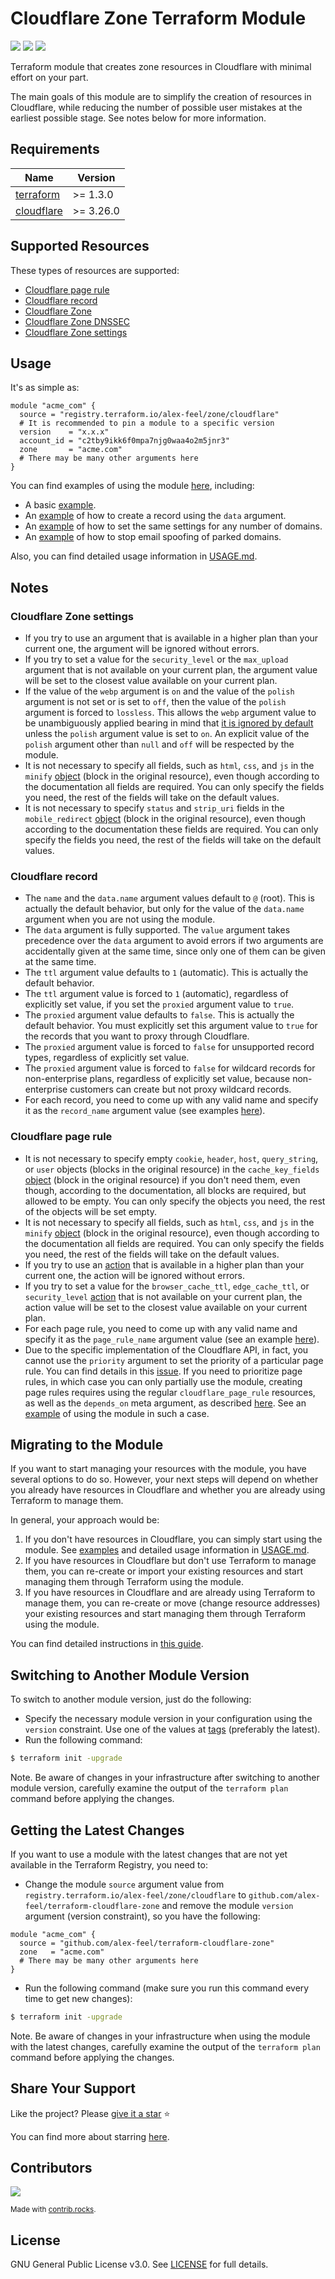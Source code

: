# Cloudflare Zone Terraform Module

[![](https://img.shields.io/badge/dynamic/json?color=5c4ee5&label=registry%20version&query=%24.version&url=https%3A%2F%2Fregistry.terraform.io%2Fv1%2Fmodules%2Falex-feel%2Fzone%2Fcloudflare&logo=terraform)](https://registry.terraform.io/modules/alex-feel/zone/cloudflare/latest)
[![](https://img.shields.io/badge/dynamic/json?color=5c4ee5&label=registry%20downloads&query=%24.downloads&url=https%3A%2F%2Fregistry.terraform.io%2Fv1%2Fmodules%2Falex-feel%2Fzone%2Fcloudflare&logo=terraform)](https://registry.terraform.io/modules/alex-feel/zone/cloudflare/latest)
[![](https://img.shields.io/badge/license-GPLv3-c00404.svg)](https://github.com/alex-feel/terraform-cloudflare-zone/blob/main/LICENSE)

Terraform module that creates zone resources in Cloudflare with minimal effort on your part.

The main goals of this module are to simplify the creation of resources in Cloudflare, while reducing the number of possible user mistakes at the earliest possible stage. See notes below for more information.

<!-- BEGIN_TF_DOCS -->
## Requirements

| Name | Version |
|------|---------|
| <a name="requirement_terraform"></a> [terraform](#requirement\_terraform) | >= 1.3.0 |
| <a name="requirement_cloudflare"></a> [cloudflare](#requirement\_cloudflare) | >= 3.26.0 |

## Supported Resources

These types of resources are supported:

* [Cloudflare page rule](https://registry.terraform.io/providers/cloudflare/cloudflare/latest/docs/resources/page_rule)
* [Cloudflare record](https://registry.terraform.io/providers/cloudflare/cloudflare/latest/docs/resources/record)
* [Cloudflare Zone](https://registry.terraform.io/providers/cloudflare/cloudflare/latest/docs/resources/zone)
* [Cloudflare Zone DNSSEC](https://registry.terraform.io/providers/cloudflare/cloudflare/latest/docs/resources/zone_dnssec)
* [Cloudflare Zone settings](https://registry.terraform.io/providers/cloudflare/cloudflare/latest/docs/resources/zone_settings_override)

<!-- END_TF_DOCS -->

## Usage

It's as simple as:

```hcl
module "acme_com" {
  source = "registry.terraform.io/alex-feel/zone/cloudflare"
  # It is recommended to pin a module to a specific version
  version    = "x.x.x"
  account_id = "c2tby9ikk6f0mpa7njg0waa4o2m5jnr3"
  zone       = "acme.com"
  # There may be many other arguments here
}
```

You can find examples of using the module [here](https://github.com/alex-feel/terraform-cloudflare-zone/tree/main/examples), including:

* A basic [example](https://github.com/alex-feel/terraform-cloudflare-zone/tree/main/examples/basic).
* An [example](https://github.com/alex-feel/terraform-cloudflare-zone/tree/main/examples/creating-record-using-data-argument) of how to create a record using the `data` argument.
* An [example](https://github.com/alex-feel/terraform-cloudflare-zone/tree/main/examples/same-settings-for-any-number-of-domains) of how to set the same settings for any number of domains.
* An [example](https://github.com/alex-feel/terraform-cloudflare-zone/tree/main/examples/stop-email-spoofing-of-parked-domains) of how to stop email spoofing of parked domains.

Also, you can find detailed usage information in [USAGE.md](https://github.com/alex-feel/terraform-cloudflare-zone/blob/main/USAGE.md).

## Notes

### Cloudflare Zone settings

* If you try to use an argument that is available in a higher plan than your current one, the argument will be ignored without errors.
* If you try to set a value for the `security_level` or the `max_upload` argument that is not available on your current plan, the argument value will be set to the closest value available on your current plan.
* If the value of the `webp` argument is `on` and the value of the `polish` argument is not set or is set to `off`, then the value of the `polish` argument is forced to `lossless`. This allows the `webp` argument value to be unambiguously applied bearing in mind that [it is ignored by default](https://github.com/alex-feel/terraform-cloudflare-zone/blob/main/USAGE.md#input_webp) unless the `polish` argument value is set to `on`. An explicit value of the `polish` argument other than `null` and `off` will be respected by the module.
* It is not necessary to specify all fields, such as `html`, `css`, and `js` in the `minify` [object](https://registry.terraform.io/providers/cloudflare/cloudflare/latest/docs/resources/zone_settings_override#minify) (block in the original resource), even though according to the documentation all fields are required. You can only specify the fields you need, the rest of the fields will take on the default values.
* It is not necessary to specify `status` and `strip_uri` fields in the `mobile_redirect` [object](https://registry.terraform.io/providers/cloudflare/cloudflare/latest/docs/resources/zone_settings_override#mobile_redirect) (block in the original resource), even though according to the documentation these fields are required. You can only specify the fields you need, the rest of the fields will take on the default values.

### Cloudflare record

* The `name` and the `data.name` argument values default to `@` (root). This is actually the default behavior, but only for the value of the `data.name` argument when you are not using the module.
* The `data` argument is fully supported. The `value` argument takes precedence over the `data` argument to avoid errors if two arguments are accidentally given at the same time, since only one of them can be given at the same time.
* The `ttl` argument value defaults to `1` (automatic). This is actually the default behavior.
* The `ttl` argument value is forced to `1` (automatic), regardless of explicitly set value, if you set the `proxied` argument value to `true`.
* The `proxied` argument value defaults to `false`. This is actually the default behavior. You must explicitly set this argument value to `true` for the records that you want to proxy through Cloudflare.
* The `proxied` argument value is forced to `false` for unsupported record types, regardless of explicitly set value.
* The `proxied` argument value is forced to `false` for wildcard records for non-enterprise plans, regardless of explicitly set value, because non-enterprise customers can create but not proxy wildcard records.
* For each record, you need to come up with any valid name and specify it as the `record_name` argument value (see examples [here](https://github.com/alex-feel/terraform-cloudflare-zone/tree/main/examples)).

### Cloudflare page rule

* It is not necessary to specify empty `cookie`, `header`, `host`, `query_string`, or `user` objects (blocks in the original resource) in the `cache_key_fields` [object](https://registry.terraform.io/providers/cloudflare/cloudflare/latest/docs/resources/page_rule#cache-key-fields) (block in the original resource) if you don't need them, even though, according to the documentation, all blocks are required, but allowed to be empty. You can only specify the objects you need, the rest of the objects will be set empty.
* It is not necessary to specify all fields, such as `html`, `css`, and `js` in the `minify` [object](https://registry.terraform.io/providers/cloudflare/cloudflare/latest/docs/resources/page_rule#minify) (block in the original resource), even though according to the documentation all fields are required. You can only specify the fields you need, the rest of the fields will take on the default values.
* If you try to use an [action](https://registry.terraform.io/providers/cloudflare/cloudflare/latest/docs/resources/page_rule#actions) that is available in a higher plan than your current one, the action will be ignored without errors.
* If you try to set a value for the `browser_cache_ttl`, `edge_cache_ttl`, or `security_level` [action](https://registry.terraform.io/providers/cloudflare/cloudflare/latest/docs/resources/page_rule#actions) that is not available on your current plan, the action value will be set to the closest value available on your current plan.
* For each page rule, you need to come up with any valid name and specify it as the `page_rule_name` argument value (see an example [here](https://github.com/alex-feel/terraform-cloudflare-zone/tree/main/examples/basic)).
* Due to the specific implementation of the Cloudflare API, in fact, you cannot use the `priority` argument to set the priority of a particular page rule. You can find details in this [issue](https://github.com/cloudflare/terraform-provider-cloudflare/issues/187). If you need to prioritize page rules, in which case you can only partially use the module, creating page rules requires using the regular `cloudflare_page_rule` resources, as well as the `depends_on` meta argument, as described [here](https://github.com/cloudflare/terraform-provider-cloudflare/issues/187#issuecomment-450987683). See an [example](https://github.com/alex-feel/terraform-cloudflare-zone/tree/main/examples/page-rules-with-priorities) of using the module in such a case.

## Migrating to the Module

If you want to start managing your resources with the module, you have several options to do so. However, your next steps will depend on whether you already have resources in Cloudflare and whether you are already using Terraform to manage them.

In general, your approach would be:

1. If you don't have resources in Cloudflare, you can simply start using the module. See [examples](https://github.com/alex-feel/terraform-cloudflare-zone/tree/main/examples) and detailed usage information in [USAGE.md](https://github.com/alex-feel/terraform-cloudflare-zone/blob/main/USAGE.md).
2. If you have resources in Cloudflare but don't use Terraform to manage them, you can re-create or import your existing resources and start managing them through Terraform using the module.
3. If you have resources in Cloudflare and are already using Terraform to manage them, you can re-create or move (change resource addresses) your existing resources and start managing them through Terraform using the module.

You can find detailed instructions in [this guide](https://github.com/alex-feel/terraform-cloudflare-zone/wiki/Migration).

## Switching to Another Module Version

To switch to another module version, just do the following:

* Specify the necessary module version in your configuration using the `version` constraint. Use one of the values at [tags](https://github.com/alex-feel/terraform-cloudflare-zone/tags) (preferably the latest).
* Run the following command:

```bash
$ terraform init -upgrade
```

Note. Be aware of changes in your infrastructure after switching to another module version, carefully examine the output of the `terraform plan` command before applying the changes.

## Getting the Latest Changes

If you want to use a module with the latest changes that are not yet available in the Terraform Registry, you need to:

* Change the module `source` argument value from `registry.terraform.io/alex-feel/zone/cloudflare` to `github.com/alex-feel/terraform-cloudflare-zone` and remove the module `version` argument (version constraint), so you have the following:

```hcl
module "acme_com" {
  source = "github.com/alex-feel/terraform-cloudflare-zone"
  zone   = "acme.com"
  # There may be many other arguments here
}
```

* Run the following command (make sure you run this command every time to get new changes):

```bash
$ terraform init -upgrade
```

Note. Be aware of changes in your infrastructure when using the module with the latest changes, carefully examine the output of the `terraform plan` command before applying the changes.

## Share Your Support

Like the project? Please [give it a star](https://github.com/alex-feel/terraform-cloudflare-zone) ⭐

You can find more about starring [here](https://docs.github.com/en/get-started/exploring-projects-on-github/saving-repositories-with-stars).

## Contributors

<a href="https://github.com/alex-feel/terraform-cloudflare-zone/graphs/contributors"><img src="https://contrib.rocks/image?repo=alex-feel/terraform-cloudflare-zone" /></a>

<sup>Made with [contrib.rocks](https://contrib.rocks).</sup>

## License

GNU General Public License v3.0. See [LICENSE](https://github.com/alex-feel/terraform-cloudflare-zone/blob/main/LICENSE) for full details.
